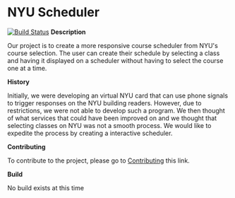 # NYU Scheduler
[![Build Status](https://travis-ci.com/nyu-software-engineering/fall-2019-course-scheduler.svg?branch=master)](https://travis-ci.com/nyu-software-engineering/fall-2019-course-scheduler)
**Description**

Our project is to create a more responsive course scheduler from NYU's course selection. The user can create their schedule by selecting a class and having it displayed on a scheduler without having to select the course one at a time.

**History**

Initially, we were developing an virtual NYU card that can use phone signals to trigger responses on the NYU building readers. However, due to restrictions, we were not able to develop such a program. 
We then thought of what services that could have been improved on and we thought that selecting classes on NYU was not a smooth process. We would like to expedite the process by creating a interactive scheduler.

**Contributing**

To contribute to the project, please go to [Contributing](./CONTRIBUTING.md) this link.

**Build**

No build exists at this time
